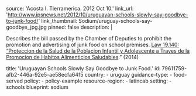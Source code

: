 source: 'Acosta I. Tierramerica. 2012 Oct 10.'
link_url: 'http://www.ipsnews.net/2012/10/uruguayan-schools-slowly-say-goodbye-to-junk-food/'
link_thumbnail: Sodium/uruguay-schools-say-goodbye_jpg.jpg
pinned: false
description: |
  <p>Describes the bill passed by the Chamber of Deputies to prohibit the promotion and advertising of junk food on school premises. <a href="https://www.impo.com.uy/bases/leyes/19140-2013"><u>Law 19.140: “Proteccion de la Salud de la Poblacion Infantil y Adolescente a Traves de la Promocion de Habitos Alimenticios</u></a><a href="https://www.impo.com.uy/bases/leyes/19140-2013"><u> Saludables</u></a>.” (2014)
  </p>
title: 'Uruguayan Schools Slowly Say Goodbye to Junk Food.'
id: 79611759-afb2-446a-92e5-ae58ecfa64f5
country:
  - uruguay
guidance-type:
  - food-served
policy:
  - policy-example
resource-region:
  - latincab
setting:
  - schools
blueprint: sodium
